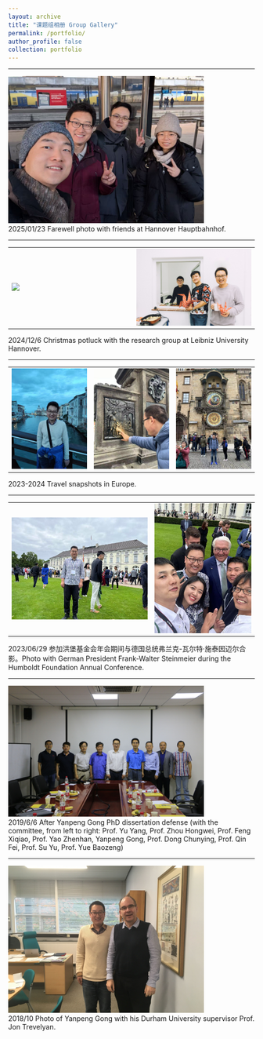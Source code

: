 ```yaml
---
layout: archive
title: "课题组相册 Group Gallery"
permalink: /portfolio/
author_profile: false
collection: portfolio
---
```


<!-- Google tag (gtag.js) -->
<script async src="https://www.googletagmanager.com/gtag/js?id=G-K251SYLJ6Y"></script>
<script>
  window.dataLayer = window.dataLayer || [];
  function gtag(){dataLayer.push(arguments);}
  gtag('js', new Date());
  gtag('config', 'G-K251SYLJ6Y');
</script>

<!--
<table border=0>
  <tr><td width=450 ><img src="/images/Album/2025_group1.jpg" width="450"></td><td width=450><img src="/images/Album/2025_group2.jpg" width="450"></td></tr>
</table>
-->

<!--
2025/09/01 欢迎新同学加入课题组 Welcome new students to join our research group.

<hr>
<img src="/images/Album/2025_conference.jpg" width="500"><br>
2025/07/15 参加第十八届全国力学大会，团队成员做学术报告 Attending the 18th National Conference on Mechanics, team members presenting academic reports.

<hr>
<img src="/images/Album/2025_award.jpg" width="500"><br>
2025/05/10 祝贺获得杜庆华工程计算方法优秀青年学者奖 Congratulations on receiving the Du Qinghua Outstanding Young Scholar Award in Engineering Computational Methods.

<hr>
<img src="/images/Album/2024_students.jpg" width="500"><br>
2024/12/20 课题组年终聚会，师生交流 Year-end group gathering and academic discussion.

<hr>
<img src="/images/Album/2024_lab.jpg" width="500"><br>
2024/09/10 新学期实验室布置与设备调试 Laboratory setup and equipment debugging for the new semester.

<hr>
<img src="/images/Album/2023_humboldt.jpg" width="500"><br>
2023/01/01 赴德国莱布尼兹-汉诺威大学开展洪堡学者研究项目 Starting Humboldt fellowship research at Leibniz University Hannover, Germany.
-->

<hr>
<img src="/images/Album/2025_farewell_hannover.jpg" width="400"><br>
2025/01/23 Farewell photo with friends at Hannover Hauptbahnhof.

<hr>
<table border=0 cellspacing="0" cellpadding="0" style="border:none;">
  <tr>
  <td width=350 style="border:none;"><img src="/images/Album/2024_LUH_potluck1.jpg" width="350" style="border:none;"></td>
  <td width=350 style="border:none;"><img src="/images/Album/2024_LUH_potluck2.jpg" width="350" style="border:none;"></td>
  </tr>
</table>
2024/12/6 Christmas potluck with the research group at Leibniz University Hannover.

<hr>
<table border="0" cellspacing="0" cellpadding="0" style="border:none;">
  <tr>
    <td style="border:none;"><img src="/images/Album/2024_Europe_travel1.jpg" width="300" style="border:none;"></td>
    <td style="border:none;"><img src="/images/Album/2024_Europe_travel3.jpg" width="300" style="border:none;"></td>
    <td style="border:none;"><img src="/images/Album/2024_Europe_travel4.jpg" width="300" style="border:none;"></td>
  </tr>
</table>
2023-2024 Travel snapshots in Europe.

<hr>
<table border=0 cellspacing="0" cellpadding="0" style="border:none;">
  <tr>
  <td width=350 style="border:none;"><img src="/images/Album/2023_humboldt_conference_gong.jpg" width="350" style="border:none;"></td>
  <td width=250 style="border:none;"><img src="/images/Album/2023_humboldt_president_group.jpg" width="250" style="border:none;"></td>
  </tr>
</table>
2023/06/29 参加洪堡基金会年会期间与德国总统弗兰克-瓦尔特·施泰因迈尔合影。Photo with German President Frank-Walter Steinmeier during the Humboldt Foundation Annual Conference.

<hr>
<img src="/images/Album/2019_GongPhDdefense.jpg" width="400"><br>
2019/6/6 After Yanpeng Gong PhD dissertation defense (with the committee, from left to right: Prof. Yu Yang, Prof. Zhou Hongwei, Prof. Feng Xiqiao, Prof. Yao Zhenhan, Yanpeng Gong, Prof. Dong Chunying, Prof. Qin Fei, Prof. Su Yu, Prof. Yue Baozeng)

<hr>
<img src="/images/Album/2018_GongDurham.jpg" width="400"><br>
2018/10 Photo of Yanpeng Gong with his Durham University supervisor Prof. Jon Trevelyan.
